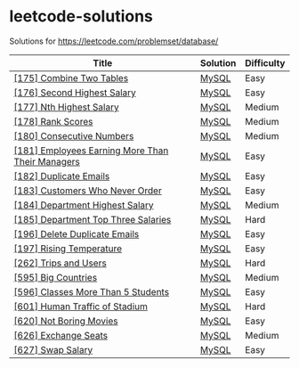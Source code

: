 leetcode-solutions
===================

Solutions for https://leetcode.com/problemset/database/

| Title | Solution | Difficulty |
| ----- | -------- | ---------- |
| [[175] Combine Two Tables](https://leetcode.com/problems/combine-two-tables/) | [MySQL](./175.CombineTwoTables/solution.sql) | Easy
| [[176] Second Highest Salary](https://leetcode.com/problems/second-highest-salary/) | [MySQL](./176.SecondHighestSalary/solution.sql) | Easy
| [[177] Nth Highest Salary](https://leetcode.com/problems/nth-highest-salary/) | [MySQL](./177.NthHighestSalary/solution.sql) | Medium
| [[178] Rank Scores](https://leetcode.com/problems/rank-scores/) | [MySQL](./178.RankScores/solution.sql) | Medium
| [[180] Consecutive Numbers](https://leetcode.com/problems/consecutive-numbers/) | [MySQL](./180.ConsecutiveNumbers/solution.sql) | Medium
| [[181] Employees Earning More Than Their Managers](https://leetcode.com/problems/employees-earning-more-than-their-managers/) | [MySQL](./181.EmployeesEarningMoreThanTheirManagers/solution.sql) | Easy
| [[182] Duplicate Emails](https://leetcode.com/problems/duplicate-emails/) | [MySQL](./182.DuplicateEmails/solution.sql) | Easy
| [[183] Customers Who Never Order](https://leetcode.com/problems/customers-who-never-order/) | [MySQL](./183.CustomersWhoNeverOrder/solution.sql) | Easy
| [[184] Department Highest Salary](https://leetcode.com/problems/department-highest-salary/) | [MySQL](./184.DepartmentHighestSalary/solution.sql) | Medium
| [[185] Department Top Three Salaries](https://leetcode.com/problems/department-top-three-salaries/) | [MySQL](./185.DepartmentTopThreeSalaries/solution.sql) | Hard
| [[196] Delete Duplicate Emails](https://leetcode.com/problems/delete-duplicate-emails/) | [MySQL](./196.DeleteDuplicateEmails/solution.sql) | Easy
| [[197] Rising Temperature](https://leetcode.com/problems/rising-temperature/) | [MySQL](./197.RisingTemperature/solution.sql) | Easy
| [[262] Trips and Users](https://leetcode.com/problems/trips-and-users/) | [MySQL](./262.TripsAndUsers/solution.sql) | Hard
| [[595] Big Countries](https://leetcode.com/problems/big-countries/) | [MySQL](./595.BigCountries/solution.sql) | Medium
| [[596] Classes More Than 5 Students](https://leetcode.com/problems/classes-more-than-5-students/) | [MySQL](./596.ClassesMoreThan5Students/solution.sql) | Easy
| [[601] Human Traffic of Stadium](https://leetcode.com/problems/human-traffic-of-stadium/) | [MySQL](./601.HumanTrafficOfStadium/solution.sql) | Hard
| [[620] Not Boring Movies](https://leetcode.com/problems/not-boring-movies/) | [MySQL](./620.NotBoringMovies/solution.sql) | Easy
| [[626] Exchange Seats](https://leetcode.com/problems/exchange-seats/description/) | [MySQL](./626.ExchangeSeats/solution.sql) | Medium
| [[627] Swap Salary](https://leetcode.com/problems/swap-salary/) | [MySQL](./627.SwapSalary/solution.sql) | Easy
